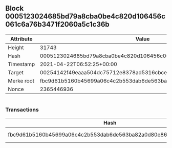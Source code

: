 ## Block 0005123024685bd79a8cba0be4c820d106456c061c6a76b3471f2060a5c1c36b

Attribute | Value
--- | ---
Height | 31743
Hash | 0005123024685bd79a8cba0be4c820d106456c061c6a76b3471f2060a5c1c36b
Timestamp | 2021-04-22T06:52:25+00:00
Target | 00254142f49eaaa504dc75712e8378ad5316cbcead634704b3734b6271167cc4
Merke root | fbc9d61b5160b45699a06c4c2b553dab6de563ba82a0d80e869818e7dba172a7
Nonce | 2365446936

```

```

### Transactions

Hash | Amount
--- | ---
[fbc9d61b5160b45699a06c4c2b553dab6de563ba82a0d80e869818e7dba172a7](fbc9d61b5160b45699a06c4c2b553dab6de563ba82a0d80e869818e7dba172a7.md) | 10.00000000 SKEPTI 
